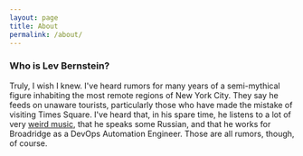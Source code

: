 ```yaml
---
layout: page
title: About
permalink: /about/
---
```



### Who is Lev Bernstein?

Truly, I wish I knew. I've heard rumors for many years of a semi-mythical
figure inhabiting the most remote regions of New York City. They say he feeds
on unaware tourists, particularly those who have made the mistake of visiting
Times Square. I've heard that, in his spare time, he listens to a lot of very
[weird music](https://open.spotify.com/playlist/2JSGLsBJ6kVbGY1B7LP4Zi?si=2754033a94464650),
that he speaks some Russian, and that he works for Broadridge as a DevOps Automation Engineer.
Those are all rumors, though, of course.
